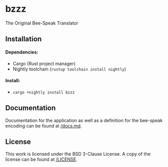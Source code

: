 # bzzz
The Original Bee-Speak Translator

## Installation
#### Dependencies:
- Cargo (Rust project manager)
- Nightly toolchain (`rustup toolchain install nightly`)
#### Install:
- `cargo +nightly install bzzz`

## Documentation
Documentation for the application as well as a definition for the bee-speak
encoding can be found at [/docs.md](./docs.md).

## License
This work is licensed under the BSD 3-Clause License. A copy of the license can
be found at [/LICENSE](./license).
